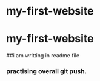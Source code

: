 # my-first-website
# my-first-website
##i am writting in readme file
### practising overall git push.
